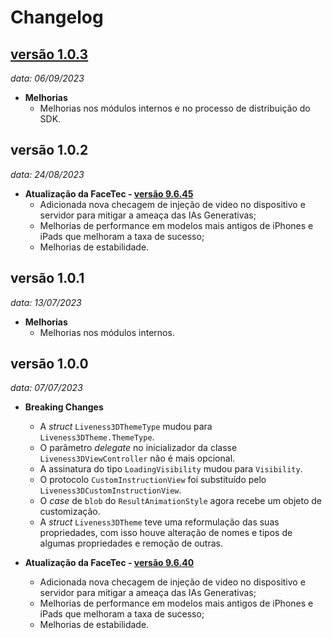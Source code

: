 # Changelog

## [versão 1.0.3](https://github.com/oititec/ios-modules-3d/releases/tag/1.0.3)
*data: 06/09/2023*

- **Melhorias**
    - Melhorias nos módulos internos e no processo de distribuição do SDK.

## versão 1.0.2
*data: 24/08/2023*

- **Atualização da FaceTec - [versão 9.6.45](https://github.com/oititec/ios-liveness3d-ft/releases/tag/9.6.45)**
    - Adicionada nova checagem de injeção de video no dispositivo e servidor para mitigar a ameaça das IAs Generativas;
    - Melhorias de performance em modelos mais antigos de iPhones e iPads que melhoram a taxa de sucesso;
    - Melhorias de estabilidade.

## versão 1.0.1
*data: 13/07/2023*

- **Melhorias**
    - Melhorias nos módulos internos.

## versão 1.0.0
*data: 07/07/2023*

- **Breaking Changes**
    - A _struct_ `Liveness3DThemeType` mudou para `Liveness3DTheme.ThemeType`.
    - O parâmetro _delegate_ no inicializador da classe `Liveness3DViewController` não é mais opcional.
    - A assinatura do tipo ``LoadingVisibility`` mudou para ``Visibility``.
    - O protocolo `CustomInstructionView` foi substituído pelo `Liveness3DCustomInstructionView`.
    - O _case_ de `blob` do ``ResultAnimationStyle`` agora recebe um objeto de customização.
    - A _struct_ `Liveness3DTheme` teve uma reformulação das suas propriedades, com isso houve alteração de nomes e tipos de algumas propriedades e remoção de outras.

- **Atualização da FaceTec - [versão 9.6.40](https://github.com/oititec/ios-liveness3d-ft/releases/tag/9.6.40)**
    - Adicionada nova checagem de injeção de video no dispositivo e servidor para mitigar a ameaça das IAs Generativas;
    - Melhorias de performance em modelos mais antigos de iPhones e iPads que melhoram a taxa de sucesso;
    - Melhorias de estabilidade.
    